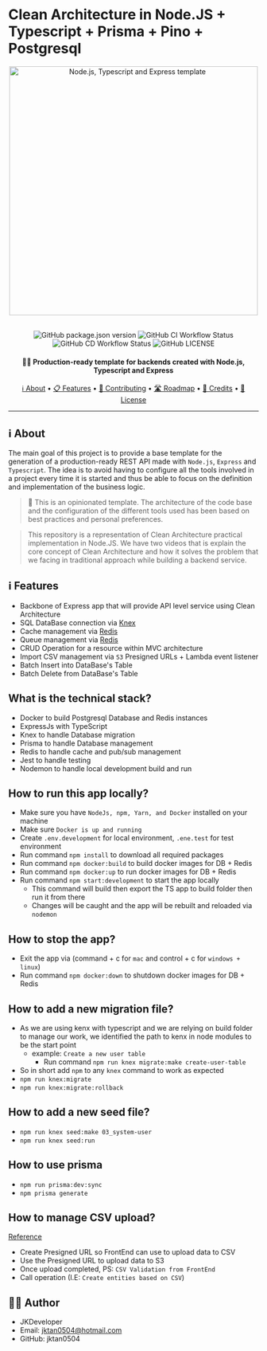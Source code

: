 # Clean Architecture in Node.JS + Typescript + Prisma + Pino + Postgresql

<div align="center">
 <img
	width="500"
	alt="Node.js, Typescript and Express template"
	src="https://i.imgur.com/bpnghuI.png"
>
<br>
<br>

![GitHub package.json version](https://img.shields.io/github/package-json/v/borjapazr/express-typescript-skeleton?style=flat-square)
![GitHub CI Workflow Status](https://img.shields.io/github/actions/workflow/status/borjapazr/express-typescript-skeleton/ci.yml?branch=main&style=flat-square&logo=github&label=CI)
![GitHub CD Workflow Status](https://img.shields.io/github/actions/workflow/status/borjapazr/express-typescript-skeleton/cd.yml?branch=main&style=flat-square&logo=github&label=CD)
![GitHub LICENSE](https://img.shields.io/github/license/borjapazr/express-typescript-skeleton?style=flat-square)

<h4>
  🔰🦸 Production-ready template for backends created with Node.js, Typescript and Express
</h4>

<a href="#ℹ️-about">ℹ️ About</a> •
<a href="#-features">📋 Features</a> •
<a href="#-contributing"> 🤝 Contributing</a> •
<a href="#️-roadmap"> 🛣️ Roadmap</a> •
<a href="#-credits">🎯 Credits</a> •
<a href="#-license">🚩 License</a>

</div>

---

## ℹ️ About

The main goal of this project is to provide a base template for the generation of a production-ready REST API made with `Node.js`, `Express` and `Typescript`. The idea is to avoid having to configure all the tools involved in a project every time it is started and thus be able to focus on the definition and implementation of the business logic.

> 📣 This is an opinionated template. The architecture of the code base and the configuration of the different tools used has been based on best practices and personal preferences.

> This repository is a representation of Clean Architecture practical implementation in Node.JS. We have two videos that is explain the core concept of Clean Architecture and how it solves the problem that we facing in traditional approach while building a backend service.

## ℹ️ Features

- Backbone of Express app that will provide API level service using Clean Architecture
- SQL DataBase connection via [Knex](https://www.npmjs.com/package/knex)
- Cache management via [Redis](https://www.npmjs.com/package/redis)
- Queue management via [Redis](https://www.npmjs.com/package/node-redis-pubsub)
- CRUD Operation for a resource within MVC architecture
- Import CSV management via `S3` Presigned URLs + Lambda event listener
- Batch Insert into DataBase's Table
- Batch Delete from DataBase's Table

## What is the technical stack?

- Docker to build Postgresql Database and Redis instances
- ExpressJs with TypeScript
- Knex to handle Database migration
- Prisma to handle Database management
- Redis to handle cache and pub/sub management
- Jest to handle testing
- Nodemon to handle local development build and run

## How to run this app locally?

- Make sure you have `NodeJs, npm, Yarn, and Docker` installed on your machine
- Make sure `Docker is up and running`
- Create `.env.development` for local environment, `.ene.test` for test environment
- Run command `npm install` to download all required packages
- Run command `npm docker:build` to build docker images for DB + Redis
- Run command `npm docker:up` to run docker images for DB + Redis
- Run command `npm start:development` to start the app locally
  - This command will build then export the TS app to build folder then run it from there
  - Changes will be caught and the app will be rebuilt and reloaded via `nodemon`

## How to stop the app?

- Exit the app via (command + c for `mac` and control + c for `windows + linux`)
- Run command `npm docker:down` to shutdown docker images for DB + Redis

## How to add a new migration file?

- As we are using kenx with typescript and we are relying on build folder to manage our work, we identified the path to kenx in node modules to be the start point
  - example: `Create a new user table`
    - Run command `npm run knex migrate:make create-user-table`
- So in short add `npm` to any `knex` command to work as expected
- `npm run knex:migrate`
- `npm run knex:migrate:rollback`

## How to add a new seed file?

- `npm run knex seed:make 03_system-user`
- `npm run knex seed:run`

## How to use prisma

- `npm run prisma:dev:sync`
- `npm prisma generate`

## How to manage CSV upload?

[Reference](https://docs.aws.amazon.com/AmazonS3/latest/userguide/example_s3_Scenario_PresignedUrl_section.html)

- Create Presigned URL so FrontEnd can use to upload data to CSV
- Use the Presigned URL to upload data to S3
- Once upload completed, PS: `CSV Validation from FrontEnd`
- Call operation (I.E: `Create entities based on CSV`)

## 🥷🏻 Author

-   JKDeveloper
-   Email: jktan0504@hotmail.com
-   GitHub: jktan0504
